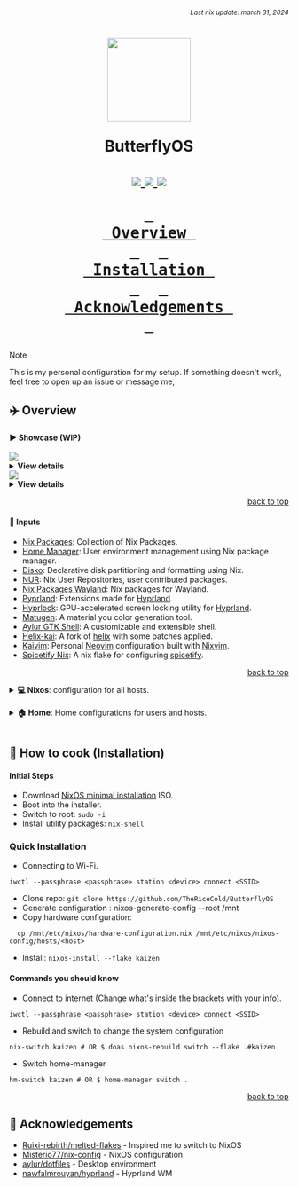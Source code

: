 ###### *<div align=right><sub>Last nix update: march 31, 2024</sub></div>*

<h1 align='center'>
  <img src='https://github.com/TheRiceCold/ButterflyOS/blob/main/assets/ibu-circle.png' width='150px'/>

  ButterflyOS<br />
  <div align='center'>
    <a href='https://nixos.org'>
      <img src='https://img.shields.io/badge/NixOS-unstable-blue.svg?style=for-the-badge&labelColor=1b1e28&logo=NixOS&logoColor=add7ff&color=add7ff'>
    </a>
    <a href='https://github.com/TheRiceCold/dot'>
      <img src='https://img.shields.io/github/languages/code-size/TheRiceCold/ButterflyOS?color=5de4c7&labelColor=1b1e28&style=for-the-badge&logo=github&logoColor=5de4c7'>
    </a>
    <a href='https://github.com/TheRiceCold/ButterflyOS/stargazers'>
      <img src='https://img.shields.io/github/stars/TheRiceCold/ButterflyOS?color=fcc5e9&labelColor=1b1e28&style=for-the-badge&logo=starship&logoColor=fcc5e9'>
    </a>
  </div>

  **[<kbd> <br> Overview <br> </kbd>](#-Overview)** 
  **[<kbd> <br> Installation <br> </kbd>](#-Installation)** 
  **[<kbd> <br> Acknowledgements&nbsp; <br> </kbd>](#-Acknowledgements)**

</h1>

> [!NOTE]
>
> This is my personal configuration for my setup.
> If something doesn't work, feel free to open up an issue or message me,

## ✈️  Overview

#### ▶️  Showcase (WIP)

<img src='https://github.com/TheRiceCold/ButterflyOS/blob/main/assets/screenshots/lockscreen.jpg' />
<details>
  <summary> <b>View details</b></summary>

- Lockscreen: [Hyprlock][hyprlock-config]
- Idle Management: [Hypridle][hypridle-config]
    - Lockscreen: 5mins timeout
    - Suspend: 30mins timeout

</details>

<img src='https://github.com/TheRiceCold/ButterflyOS/blob/main/assets/screenshots/neovim.png' />
<details>
  <summary> <b>View details</b></summary>

- Text editor: [kaivim]
- Terminal Multiplexer: [zellij]
- System fetch tool: [fastfetch]
- Scratchpad: [Pyprland's scratchpad][pyprland]

</details>


<p align="right"><a href="#top">back to top</a></p>

#### 📝 Inputs
- [Nix Packages][nixpkgs]: Collection of Nix Packages.
- [Home Manager][home-manager]: User environment management using Nix package manager.
- [Disko][disko]: Declarative disk partitioning and formatting using Nix.
- [NUR][nur]: Nix User Repositories, user contributed packages.
- [Nix Packages Wayland][nixpkgs-wayland]: Nix packages for Wayland.
- [Pyprland]: Extensions made for [Hyprland].
- [Hyprlock][hyprlock]: GPU-accelerated screen locking utility for [Hyprland].
- [Matugen][matugen]: A material you color generation tool.
- [Aylur GTK Shell][ags]: A customizable and extensible shell.
- [Helix-kai]: A fork of [helix] with some patches applied.
- [Kaivim][kaivim]: Personal [Neovim] configuration built with [Nixvim].
- [Spicetify Nix][spicetify-nix]: A nix flake for configuring [spicetify].

<p align="right"><a href="#top">back to top</a></p>

<details>
  <summary> <b>💻 Nixos</b>: configuration for all hosts.</summary>
  <br />

  > To switch host `cd` to `dots` directory and run `nix-switch <hostname>`.

  ---
  - **Shared** (defaults)
    - [bash][bash]: Shell
    - [grub][host-shared]: Bootloader
    - [pipewire][host-shared-services]: Sound server
    - [doas][host-shared]: Less bloated sudo
    - [podman][host-shared-virt]: Containerization tool
    - [jetbrains mono][jetbrains-font]: Typeface Nerd Font
  ---
  - **Kaizen**: Fully riced configuration that I will continue to improve.</summary>
    - [Services][host-kaizen-services]: [Flatpak], Bluetooth Manager
    - [Hardware][host-kaizen]: Bluetooth, [OpenGL], [OpenTabDriver].
    - [Programs][host-kaizen]:
      - [Droidcam][droidcam]: Turns phone camera into a webcam.
      - [virt-manager][virt-man]: GUI tool for managing virtual machines via libvirt.
      - [Hyprland][hyprland]: A highly customizable dynamic tiling wayland compositor.
    - [Virtualisation][host-kaizen]:
      - [libvirt] and [QEMU]
      - [Waydroid][waydroid]: Container-based android system.
  ---
  - **Minimo**: Lightweight configuration for the minimalist.</summary>
    - Window Manager: [dwm]

  <br />
  <p align="right"><a href="#top">back to top</a></p>
</details>
<br />

<details>
  <summary><b>🏠 Home</b>: Home configurations for users and hosts.</summary>
  <br />

  > To switch home by `cd` to `dots` directory and run `hm-switch`.

  ---
  - [**Shared**][home-shared] (defaults)
    - [firefox][firefox]: Browser.
    - [helix-kai]: Text editor.
    - [btop][home-shared-cli]: System resource monitor.
    - [zoxide][home-shared-shell]: Smarter cd command.
    - [bat][home-shared-cli]: Syntax highlighting (catppuccin).
  ---

  - [**Kaizen**][home-kaizen]: Fully riced configuration that I will continue to improve.
    - [CLI][home-kaizen-cli]:
      - [Yazi]: File manager.
      - [Neomutt]: E-mail reader.
      - [Zellij]: Terminal Multiplexer.
      - Other: [eza], [fastfetch], [onefetch]
    - [Desktop][home-kaizen-desktop]:
      - [Apps][home-kaizen-apps]:
        - [foot][foot]: Terminal.
        - [mpv][mpv]: Media player.
        - [sioyek][sioyek]: PDF Viewer.
        - [neovide][neovide]: Neovim GUI client.
        - [spicetify][spicetify]: Customized spotify.
        - [vesktop][vesktop]: Custom discord app.
        - [ncmpcpp][ncmpcpp]: MPD client music player.
        - [vscodium] (disabled): Less bloat vscode.
        - Other: [easyeffects], [krita], [blender], [inkscape], [libresprite] and [godot]
      - [Hyprland][hyprland-config]:
        - [Pyprland][pypr-config] extensions added:
          - [magnify][pypr-magnify]: Toggle magnification (zoom).
          - [scratchpads][pypr-scratch]: Dropdown scratchpads.
        - [Hyprlock][hyprlock-config]: Lockscreen
        - [Hypridle][hypridle-config]: Idle management
        - [Hyprshade][hyprshade-config]: Shader configuration tool
      - [Theme][home-kaizen-desktop]:
        - Widgets: [kaizen-widgets][ags-config]
        - Icon: [Papirus-Dark][papirus-icon]
        - Font: Ubuntu Nerd Font
        - Cursor: [Bibata-Modern-Ice]
        - GTK: [Catppuccin-Mocha-Compact-Lavender-Dark][gtk-catppuccin]
    - [Shell Scripts][home-kaizen-scripts]:
      - [Colorscripts][home-kaizen-colorscripts]: [blocks][blocks-color], [crunch][crunch-color], [pacman][pacman-color], and [tanks][tanks-color]
  ---
  - [**Minimo**][home-minimo]: (WIP)

  <br /><p align="right"><a href="#top">back to top</a></p>
</details>
<br />

## 🍳 How to cook (Installation)

#### Initial Steps
- Download [NixOS minimal installation](https://nixos.org/download) ISO.
- Boot into the installer.
- Switch to root: `sudo -i`
- Install utility packages: `nix-shell`

### Quick Installation
- Connecting to Wi-Fi.
```
iwctl --passphrase <passphrase> station <device> connect <SSID>
```
- Clone repo: `git clone https://github.com/TheRiceCold/ButterflyOS`
- Generate configuration : nixos-generate-config --root /mnt
- Copy hardware configuration: 
```
  cp /mnt/etc/nixos/hardware-configuration.nix /mnt/etc/nixos/nixos-config/hosts/<host>
```
- Install: `nixos-install --flake kaizen`

#### Commands you should know
- Connect to internet (Change what's inside the brackets with your info).
```
iwctl --passphrase <passphrase> station <device> connect <SSID>
```
- Rebuild and switch to change the system configuration
```
nix-switch kaizen # OR $ doas nixos-rebuild switch --flake .#kaizen
```
- Switch home-manager
```
hm-switch kaizen # OR $ home-manager switch .
```

<p align="right"><a href="#top">back to top</a></p>

## 🙏 Acknowledgements

- [Ruixi-rebirth/melted-flakes](Ruixi) - Inspired me to switch to NixOS
- [Misterio77/nix-config](Misterio77)  - NixOS configuration
- [aylur/dotfiles](aylur) - Desktop environment
- [nawfalmrouyan/hyprland](newfalmrouyan) - Hyprland WM

<!-- Flake Inputs -->
[nixpkgs]: https://github.com/NixOS/nixpkgs/tree/nixpkgs-unstable
[disko]: https://github.com/nix-community/disko
[home-manager]: https://github.com/nix-community/disko
[nur]: https://github.com/nix-community/NUR
[nixpkgs-wayland]: https://github.com/nix-community/nixpkgs-wayland
[ags]: https://github.com/aylur/ags
[matugen]: https://github.com/InioX/matugen
[hyprlock]: https://github.com/hyprwm/hyprlock
[hypridle]: https://github.com/hyprwm/hypridle
[kaivim]: https://github.com/thericecold/kaivim
[helix-kai]: https://github.com/thericecold/helix-kai
[spicetify-nix]: https://github.com/the-argus/spicetify-nix

<!-- Nixos Shared -->
[bash]: ../nixos/shared/programs/bash.nix
[host-shared]: ../nixos/shared/default.nix
[home-shared-cli]: ../home/shared/cli/default.nix
[home-shared-shell]: ../home/shared/shell/default.nix
[host-shared-services]: ../nixos/shared/services.nix
[host-shared-virt]: ../nixos/shared/virtualisation.nix

[host-kaizen]: ../nixos/hosts/kaizen/default.nix
[host-kaizen-services]: ../nixos/hosts/kaizen/services.nix

[starship]: ../home/wolly/kaizen/shell/starship.nix

<!-- Home -->
[home-shared]: ../home/shared/default.nix
[home-kaizen]: ../home/wolly/kaizen/default.nix
[home-kaizen-cli]: ../home/wolly/kaizen/cli/default.nix
[home-kaizen-desktop]: ../home/wolly/kaizen/dekstop/default.nix
[home-kaizen-scripts]: ../home/wolly/kaizen/scripts//default.nix
[home-kaizen-apps]: ../home/wolly/kaizen/dekstop/apps/default.nix

<!-- Hyprland Configurations -->
[hyprland-config]: ../home/wolly/kaizen/desktop/hyprland
[pypr-config]: ../home/wolly/kaizen/desktop/hyprland/pypr/default.nix
[pypr-magnify]: https://github.com/hyprland-community/pyprland/wiki/magnify
[pypr-scratch]: https://github.com/hyprland-community/pyprland/wiki/scratchpads
[hypridle-config]: ../home/wolly/kaizen/desktop/hyprland/ecosystem/hypridle.nix
[hyprshade-config]: ../home/wolly/kaizen/desktop/hyprland/ecosystem/hyprshade.nix
[hyprlock-config]: ../home/wolly/kaizen/desktop/hyprland/ecosystem/hyprlock/default.nix


<!-- Color Scripts -->
[home-kaizen-colorscripts]: ../home/wolly/kaizen/scripts/colors/default.nix
[blocks-color]: ../home/wolly/kaizen/scripts/colors/blocks.nix
[crunch-color]: ../home/wolly/kaizen/scripts/colors/crunch.nix
[pacman-color]: ../home/wolly/kaizen/scripts/colors/pacman.nix
[tanks-color]: ../home/wolly/kaizen/scripts/colors/tanks.nix

<!-- Theme -->
[papirus-icon]: https://github.com/PapirusDevelopmentTeam/papirus-icon-theme
[bibata-modern-ice]: https://github.com/ful1e5/Bibata_Cursor
[gtk-catppuccin]: https://github.com/catppuccin/gtk

<!-- CLI Packages -->
[zellij]: ../home/packages/cli/zellij
[fastfetch]: ../home/packages/cli/sysfetch/fastfetch.nix
[onefetch]: ../home/packages/cli/sysfetch/fastfetch.nix
<!-- Games -->
[uchess]: https://github.com/tmountain/uchess
[2048]: https://github.com/alewmoose/2048-in-terminal
[vitetris]: https://github.com/vicgeralds/vitetris

<!-- Desktop Packages -->
[pyprland]: ../home/wolly/kaizen/desktop/hyprland/pypr
[home-minimo]: ../home/wolly/minimo/default.nix
[kaizen-widgets]: https://github.com/TheRiceCode/kaizen-widgets


<!-- Apps -->
[helix]: ../home/shared/helix
[firefox]: ../home/shared/firefox
[vscodium]: ../home/wolly/kaizen/vscodium
[foot]: ../home/wolly/kaizen/desktop/apps/foot.nix
[sioyek]: ../home/wolly/kaizen/desktop/apps/sioyek.nix

<!-- Package Links -->
[mpv]: https://mpv.io
[ncmpcpp]: https://github.com/ncmpcpp/ncmpcpp
[easyeffects]: https://github.com/wwmm/easyeffects
[libresprite]: https://libresprite.github.io
[neovide]: https://neovide.dev
[dwm]: https://dwm.suckless.org
[hyprland]: https://hyprland.org
[opengl]: https://www.opengl.org
[nixvim]: https://github.com/nix-community/nixvim
[spicetify]: https://github.com/spicetify/spicetify-cli
[vesktop]: https://github.com/Vencord/Vesktop
[inkscape]: https://github.com/inkscape/inkscape
[jetbrains-font]: https://www.jetbrains.com/lp/mono
[neomutt]: https://neomutt.org
[eza]: https://github.com/eza-community/eza
[neovim]: https://neovim.io
[flatpak]: https://flatpak.org
[virt-man]: https://virt-manager.org
[droidcam]: https://droidcam.app
[OpenTabDriver]: https://opentabletdriver.net
[yazi]: https://github.com/sxyazi/yazi
[libvirt]: https://libvirt.org
[qemu]: https://www.qemu.org
[waydroid]: https://waydro.id/

[godot]: https://godotengine.org
[krita]: https://krita.org/en
[blender]: https://www.blender.org
[aseprite]: https://www.aseprite.org

<!-- Themes -->
[Bibata-Cursor]: https://github.com/ful1e5/Bibata_Cursor
[Catppuccin]: https://github.com/catppuccin/catppuccin
[Papirus-icon-theme]: https://github.com/PapirusDevelopmentTeam/papirus-icon-theme

<!-- Fonts -->
[nerdfonts]: https://www.nerdfonts.com/
[fontawesome]: https://fontawesome.com/

<!-- Acknowledgements -->
[ruixi]: https://github.com/Ruixi-rebirth/flakes
[misterio77]: https://github.com/Misterio77/nix-config
[aylur]: https://github.com/aylur/dotfiles
[nawfalmrouyan]: https://github.com/nawfalmrouyan/hyprland
